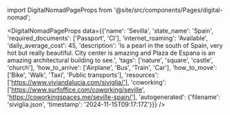
import DigitalNomadPageProps from '@site/src/components/Pages/digital-nomad';

<DigitalNomadPageProps
    data={{'name': 'Sevilla', 'state_name': 'Spain', 'required_documents': ['Passport', 'CI'], 'internet_roaming': 'Available', 'daily_average_cost': 45, 'description': 'Is a pearl in the south of Spain, very hot but really beautiful. City center is amazing and Plaza de Espana is an amazing architectural building to see.', 'tags': ['nature', 'square', 'castle', 'church'], 'how_to_arrive': ['Airplane', 'Bus', 'Train', 'Car'], 'how_to_move': ['Bike', 'Walk', 'Taxi', 'Public transports'], 'resources': ['https://www.viviandalucia.com/siviglia/'], 'coworking': ['https://www.surfoffice.com/coworking/seville', 'https://coworkingspaces.me/seville-spain/'], 'autogenerated': {'filename': 'siviglia.json', 'timestamp': '2024-11-15T09:17:17Z'}}}
/>
